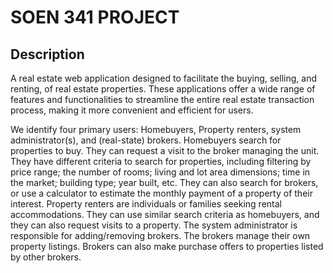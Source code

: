 # SOEN 341 PROJECT

## Description
A real estate web application designed to facilitate the buying, selling, and renting, of real estate properties. These applications offer a wide range of features and functionalities to streamline the entire real estate transaction process, making it more convenient and efficient for users. 

We identify four primary users: Homebuyers, Property renters,  system administrator(s), and (real-state) brokers. Homebuyers search for properties to buy.  They can request a visit to the broker managing the unit.  They have different criteria to search for properties, including filtering by price range; the number of rooms; living and lot area dimensions; time in the market; building type; year built, etc.  They can also search for brokers, or use a calculator to estimate the monthly payment of a property of their interest.  Property renters are individuals or families seeking rental accommodations.  They can use similar search criteria as homebuyers, and they can also request visits to a property.
The system administrator is responsible for adding/removing brokers.  The brokers manage their own property listings.  Brokers can also make purchase offers to properties listed by other brokers.

